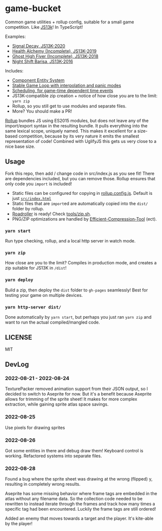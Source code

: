 # game-bucket

Common game utilities + rollup config, suitable for a small game competition. Like [JS13k](http://js13kgames.com/)! In TypeScript!

Examples:

- [Signal Decay, JS13K-2020](https://github.com/kirbysayshi/js13k-2020/)
- [Health Alchemy (Incomplete), JS13K-2019](https://github.com/kirbysayshi/js13k-2019)
- [Ghost High Fiver (Incomplete), JS13K-2018](https://github.com/kirbysayshi/ghost-high-fiver)
- [Night Shift Barisa, JS13K-2016](https://github.com/kirbysayshi/night-shift-barista)

Includes:

- [Component Entity System](lib/ces.js)
- [Stable Game Loop with interpolation and panic modes](lib/loop.js)
- [Scheduling, for game-time dependent time events](lib/time.js)
- JS13K-compatible zip creation + notice of how close you are to the limit: `yarn zip`
- Rollup, so you still get to use modules and separate files.
- More? You should make a PR!

[Rollup](https://github.com/rollup/rollup/) bundles JS using ES2015 modules, but does not leave any of the import/export syntax in the resulting bundle. It pulls everything into the same lexical scope, uniquely named. This makes it excellent for a size-based competition, because by its very nature it emits the smallest representation of code! Combined with UglifyJS this gets us very close to a nice base size.

## Usage

Fork this repo, then add / change code in src/index.js as you see fit! There are dependencies included, but you can remove those. Rollup ensures that only code you `import` is included!

- Static files can be configured for copying in [rollup.config.js](./rollup.config.js). Default is just [`src/index.html`](src/index.html)
- Static files that are `import`ed are automatically copied into the `dist/` folder by rollup.
- [Roadroller](https://github.com/lifthrasiir/roadroller) is ready! Check [tools/zip.sh](./tools/zip.sh).
- PNG/ZIP optimizations are handled by [Efficient-Compression-Tool](https://github.com/fhanau/Efficient-Compression-Tool) (ect).

### `yarn start`

Run type checking, rollup, and a local http server in watch mode.

### `yarn zip`

How close are you to the limit? Compiles in production mode, and creates a zip suitable for JS13K in `/dist`!

### `yarn deploy`

Build a zip, then deploy the `dist` folder to `gh-pages` seamlessly! Best for testing your game on multiple devices.

### `yarn http-server dist/`

Done automatically by `yarn start`, but perhaps you just ran `yarn zip` and want to run the actual compiled/mangled code.

## LICENSE

MIT


## DevLog

### 2022-08-21 - 2022-08-24

TexturePacker removed animation support from their JSON output, so I decided to switch to Aseprite for now. But it's a benefit because Aseprite allows for trimming of the sprite sheet! It makes for more complex extraction, while gaining sprite atlas space savings.

### 2022-08-25

Use pixels for drawing sprites

### 2022-08-26

Got some entities in there and debug draw them! Keyboard control is working. Refactored systems into separate files.

### 2022-08-28

Found a bug where the sprite sheet was drawing at the wrong (flipped) y, resulting in completely wrong results.

Aseprite has some missing behavior where frame tags are embedded in the atlas without any filename data. So the collection code needed to be rewritten to instead iterate through the frames and track how many times a specific tag had been encountered. Luckily the frame tags are still ordered!

Added an enemy that moves towards a target and the player. It's kite-able by the player!
